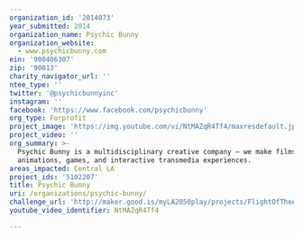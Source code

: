 ```yaml
---
organization_id: '2014073'
year_submitted: 2014
organization_name: Psychic Bunny
organization_website:
  - www.psychicbunny.com
ein: '900406307'
zip: '90013'
charity_navigator_url: ''
ntee_type: ''
twitter: '@psychicbunnyinc'
instagram: ''
facebook: 'https://www.facebook.com/psychicbunny'
org_type: Forprofit
project_image: 'https://img.youtube.com/vi/NtMAZqR4Tf4/maxresdefault.jpg'
project_video: ''
org_summary: >-
  Psychic Bunny is a multidisciplinary creative company – we make films,
  animations, games, and interactive transmedia experiences.
areas_impacted: Central LA
project_ids: '5102207'
title: Psychic Bunny
uri: /organizations/psychic-bunny/
challenge_url: 'http://maker.good.is/myLA2050play/projects/FlightOfTheAngels.html'
youtube_video_identifier: NtMAZqR4Tf4

---
```

